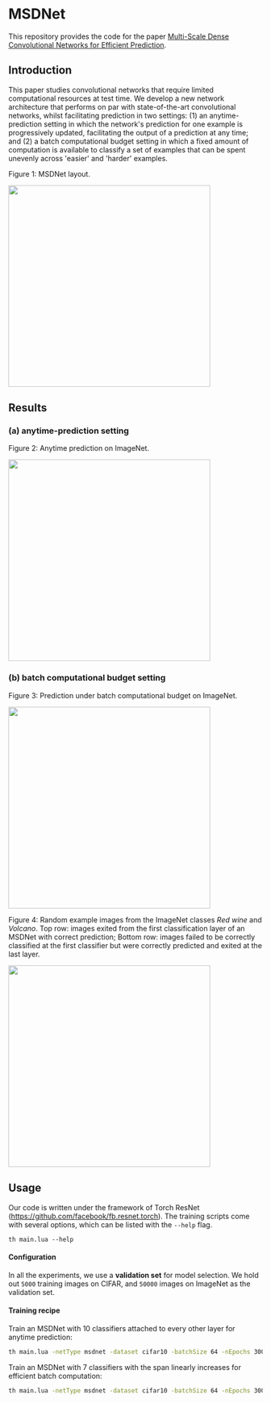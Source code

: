 # MSDNet

This repository provides the code for the paper [Multi-Scale Dense Convolutional Networks for Efficient Prediction](http://arxiv.org/abs/1703.09844).


## Introduction

This paper studies convolutional networks that require limited computational resources at test time. We develop a new network architecture that performs on par with state-of-the-art convolutional networks, whilst facilitating prediction in two settings: (1) an anytime-prediction setting in which the network's prediction for one example is progressively updated, facilitating the output of a prediction at any time; and (2) a batch computational budget setting in which a fixed amount of computation is available to classify a set of examples that can be spent unevenly across 'easier' and 'harder' examples. 

Figure 1: MSDNet layout.

<img src="https://cloud.githubusercontent.com/assets/16090466/24482563/3bd3d224-14c0-11e7-98d8-cb4b39be6ad9.png" width="400">

## Results
### (a) anytime-prediction setting 

Figure 2: Anytime prediction on ImageNet.

<img src="https://cloud.githubusercontent.com/assets/16090466/24482636/e00c3ad4-14c0-11e7-93b6-cb7a6feb7634.png" width="400">


### (b) batch computational budget setting

Figure 3: Prediction under batch computational budget on ImageNet.

<img src="https://cloud.githubusercontent.com/assets/16090466/24482632/da038f16-14c0-11e7-8864-ca5c20bcafde.png" width="400">

Figure 4: Random example images from the ImageNet classes *Red wine* and *Volcano*. Top row: images exited from the first classification layer of an MSDNet with correct prediction; Bottom row: images failed to be correctly classified at the first classifier but were correctly predicted and exited at the last layer.

<img src="https://cloud.githubusercontent.com/assets/16090466/24482639/e5666626-14c0-11e7-99d3-5f39a2a631ac.png" width="400">


## Usage

Our code is written under the framework of Torch ResNet (https://github.com/facebook/fb.resnet.torch). The training scripts come with several options, which can be listed with the `--help` flag.

    th main.lua --help

#### Configuration

In all the experiments, we use a **validation set** for model selection. We hold out `5000` training images on CIFAR, and 
`50000` 
images on ImageNet as the validation set.


#### Training recipe

Train an MSDNet with 10 classifiers attached to every other layer for anytime prediction:
```bash
th main.lua -netType msdnet -dataset cifar10 -batchSize 64 -nEpochs 300 -nBlocks 10 -stepmode even -step 2 -base 4
```

Train an MSDNet with 7 classifiers with the span linearly increases for efficient batch computation:
```bash
th main.lua -netType msdnet -dataset cifar10 -batchSize 64 -nEpochs 300 -nBlocks 7 -stepmode lin_grow -step 1 -base 1
```
